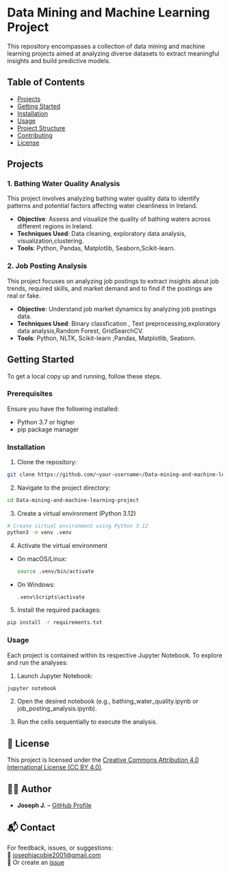 # Data Mining and Machine Learning Project

This repository encompasses a collection of data mining and machine learning projects aimed at analyzing diverse datasets to extract meaningful insights and build predictive models.

## Table of Contents

- [Projects](#projects)
- [Getting Started](#getting-started)
- [Installation](#installation)
- [Usage](#usage)
- [Project Structure](#project-structure)
- [Contributing](#contributing)
- [License](#license)

## Projects

### 1. Bathing Water Quality Analysis

This project involves analyzing bathing water quality data to identify patterns and potential factors affecting water cleanliness in Ireland.

- **Objective**: Assess and visualize the quality of bathing waters across different regions in Ireland.
- **Techniques Used**: Data cleaning, exploratory data analysis, visualization,clustering.
- **Tools**: Python, Pandas, Matplotlib, Seaborn,Scikit-learn.

### 2. Job Posting Analysis

This project focuses on analyzing job postings to extract insights about job trends, required skills, and market demand and to find if the postings are real or fake.

- **Objective**: Understand job market dynamics by analyzing job postings data.
- **Techniques Used**: Binary classfication , Text preprocessing,exploratory data analysis,Random Forest, GridSearchCV.
- **Tools**: Python, NLTK, Scikit-learn ,Pandas, Matplotlib, Seaborn.

## Getting Started

To get a local copy up and running, follow these steps.

### Prerequisites

Ensure you have the following installed:

- Python 3.7 or higher
- pip package manager

### Installation

1. Clone the repository:
```bash
git clone https://github.com/<your-username>/Data-mining-and-machine-learning-project.git
```
2. Navigate to the project directory:
```bash
cd Data-mining-and-machine-learning-project
```
3. Create a virtual environment (Python 3.12)
```bash
# Create virtual environment using Python 3.12
python3 -m venv .venv
```
4. Activate the virtual environment
- On macOS/Linux:

  ```bash
  source .venv/bin/activate
  ```
- On Windows:

  ```bash
  .venv\Scripts\activate
  ```
5. Install the required packages:
```bash
pip install -r requirements.txt
```

### Usage
Each project is contained within its respective Jupyter Notebook. To explore and run the analyses:
1. Launch Jupyter Notebook:
```bash
jupyter notebook
```
2. Open the desired notebook (e.g., bathing_water_quality.ipynb or job_posting_analysis.ipynb).

3. Run the cells sequentially to execute the analysis.

## 📜 License

This project is licensed under the [Creative Commons Attribution 4.0 International License (CC BY 4.0)](https://creativecommons.org/licenses/by/4.0/).



## 🙋‍♂️ Author

- **Joseph J.** – [GitHub Profile](https://github.com/JosephJ7)


## 📬 Contact

For feedback, issues, or suggestions:  
📧 josephjacobie2001@gmail.com  
📁 Or create an [issue](https://github.com/JosephJ7/crimedetection-AYS/issues)

